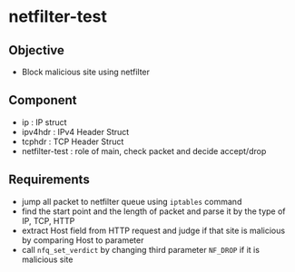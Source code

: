 # netfilter-test
## Objective
* Block malicious site using netfilter
## Component
* ip : IP struct
* ipv4hdr : IPv4 Header Struct
* tcphdr : TCP Header Struct
* netfilter-test : role of main, check packet and decide accept/drop
## Requirements
* jump all packet to netfilter queue using `iptables` command
* find the start point and the length of packet and parse it by the type of IP, TCP, HTTP
* extract Host field from HTTP request and judge if that site is malicious by comparing Host to parameter
* call `nfq_set_verdict` by changing third parameter `NF_DROP` if it is malicious site